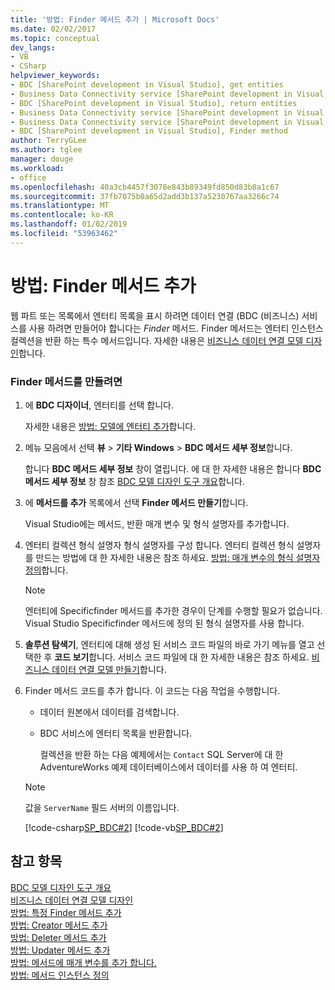 ```yaml
---
title: '방법: Finder 메서드 추가 | Microsoft Docs'
ms.date: 02/02/2017
ms.topic: conceptual
dev_langs:
- VB
- CSharp
helpviewer_keywords:
- BDC [SharePoint development in Visual Studio], get entities
- Business Data Connectivity service [SharePoint development in Visual Studio], return entities
- BDC [SharePoint development in Visual Studio], return entities
- Business Data Connectivity service [SharePoint development in Visual Studio], Finder method
- Business Data Connectivity service [SharePoint development in Visual Studio], get entities
- BDC [SharePoint development in Visual Studio], Finder method
author: TerryGLee
ms.author: tglee
manager: douge
ms.workload:
- office
ms.openlocfilehash: 40a3cb4457f3078e843b89349fd850d83b8a1c67
ms.sourcegitcommit: 37fb7075b0a65d2add3b137a5230767aa3266c74
ms.translationtype: MT
ms.contentlocale: ko-KR
ms.lasthandoff: 01/02/2019
ms.locfileid: "53963462"
---
```

# <a name="how-to-add-a-finder-method"></a>방법: Finder 메서드 추가
  웹 파트 또는 목록에서 엔터티 목록을 표시 하려면 데이터 연결 (BDC (비즈니스) 서비스를 사용 하려면 만들어야 합니다는 *Finder* 메서드. Finder 메서드는 엔터티 인스턴스 컬렉션을 반환 하는 특수 메서드입니다. 자세한 내용은 [비즈니스 데이터 연결 모델 디자인](../sharepoint/designing-a-business-data-connectivity-model.md)합니다.  
  
### <a name="to-create-a-finder-method"></a>Finder 메서드를 만들려면  
  
1. 에 **BDC 디자이너**, 엔터티를 선택 합니다.  
  
    자세한 내용은 [방법: 모델에 엔터티 추가](../sharepoint/how-to-add-an-entity-to-a-model.md)합니다.  
  
2. 메뉴 모음에서 선택 **뷰** > **기타 Windows** > **BDC 메서드 세부 정보**합니다.  
  
    합니다 **BDC 메서드 세부 정보** 창이 열립니다. 에 대 한 자세한 내용은 합니다 **BDC 메서드 세부 정보** 창 참조 [BDC 모델 디자인 도구 개요](../sharepoint/bdc-model-design-tools-overview.md)합니다.  
  
3. 에 **메서드를 추가** 목록에서 선택 **Finder 메서드 만들기**합니다.  
  
    Visual Studio에는 메서드, 반환 매개 변수 및 형식 설명자를 추가합니다.  
  
4. 엔터티 컬렉션 형식 설명자 형식 설명자를 구성 합니다. 엔터티 컬렉션 형식 설명자를 만드는 방법에 대 한 자세한 내용은 참조 하세요. [방법: 매개 변수의 형식 설명자 정의](../sharepoint/how-to-define-the-type-descriptor-of-a-parameter.md)합니다.  
  
   > [!NOTE]  
   >  엔터티에 Specificfinder 메서드를 추가한 경우이 단계를 수행할 필요가 없습니다. Visual Studio Specificfinder 메서드에 정의 된 형식 설명자를 사용 합니다.  
  
5. **솔루션 탐색기**, 엔터티에 대해 생성 된 서비스 코드 파일의 바로 가기 메뉴를 열고 선택한 후 **코드 보기**합니다. 서비스 코드 파일에 대 한 자세한 내용은 참조 하세요. [비즈니스 데이터 연결 모델 만들기](../sharepoint/creating-a-business-data-connectivity-model.md)합니다.  
  
6. Finder 메서드 코드를 추가 합니다. 이 코드는 다음 작업을 수행합니다.  
  
   - 데이터 원본에서 데이터를 검색합니다.  
  
   - BDC 서비스에 엔터티 목록을 반환합니다.  
  
     컬렉션을 반환 하는 다음 예제에서는 `Contact` SQL Server에 대 한 AdventureWorks 예제 데이터베이스에서 데이터를 사용 하 여 엔터티.  
  
   > [!NOTE]  
   >  값을 `ServerName` 필드 서버의 이름입니다.  
  
    [!code-csharp[SP_BDC#2](../sharepoint/codesnippet/CSharp/SP_BDC/bdcmodel1/contactservice.cs#2)]
    [!code-vb[SP_BDC#2](../sharepoint/codesnippet/VisualBasic/sp_bdc/bdcmodel1/contactservice.vb#2)]  
  
## <a name="see-also"></a>참고 항목
 [BDC 모델 디자인 도구 개요](../sharepoint/bdc-model-design-tools-overview.md)   
 [비즈니스 데이터 연결 모델 디자인](../sharepoint/designing-a-business-data-connectivity-model.md)   
 [방법: 특정 Finder 메서드 추가](../sharepoint/how-to-add-a-specific-finder-method.md)   
 [방법: Creator 메서드 추가](../sharepoint/how-to-add-a-creator-method.md)   
 [방법: Deleter 메서드 추가](../sharepoint/how-to-add-a-deleter-method.md)   
 [방법: Updater 메서드 추가](../sharepoint/how-to-add-an-updater-method.md)   
 [방법: 메서드에 매개 변수를 추가 합니다.](../sharepoint/how-to-add-a-parameter-to-a-method.md)   
 [방법: 메서드 인스턴스 정의](../sharepoint/how-to-define-a-method-instance.md)  
